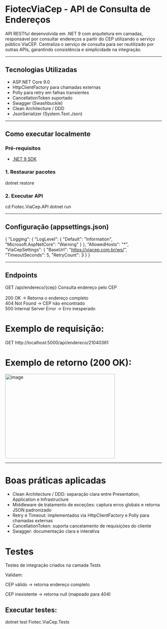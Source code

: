 # FiotecViaCep - API de Consulta de Endereços

API RESTful desenvolvida em .NET 9 com arquitetura em camadas, responsável por consultar endereços a partir do CEP utilizando o serviço público ViaCEP. Centraliza o serviço de consulta para ser reutilizado por outras APIs, garantindo consistência e simplicidade na integração.

---

## Tecnologias Utilizadas

- ASP.NET Core 9.0
- HttpClientFactory para chamadas externas
- Polly para retry em falhas transientes
- CancellationToken suportado
- Swagger (Swashbuckle)
- Clean Architecture / DDD
- JsonSerializer (System.Text.Json)


---

## Como executar localmente

### Pré-requisitos

- [.NET 9 SDK](https://dotnet.microsoft.com/download/dotnet/9.0)

### 1. Restaurar pacotes

dotnet restore

### 2. Executar API
cd Fiotec.ViaCep.API
dotnet run

---

## Configuração (appsettings.json)
{
  "Logging": {
    "LogLevel": {
      "Default": "Information",
      "Microsoft.AspNetCore": "Warning"
    }
  },
  "AllowedHosts": "*",
  "ViaCepSettings": {
    "BaseUrl": "https://viacep.com.br/ws/",
    "TimeoutSeconds": 5,
    "RetryCount": 3
  }
}

---

## Endpoints
GET	/api/endereco/{cep}	Consulta endereço pelo CEP<br><br>
200 OK → Retorna o endereço completo<br>
404 Not Found → CEP não encontrado<br>
500 Internal Server Error → Erro inesperado

# Exemplo de requisição:

GET http://localhost:5000/api/endereco/21040361


# Exemplo de retorno (200 OK):

<img width="353" height="271" alt="image" src="https://github.com/user-attachments/assets/6649ec55-7cd6-4ebf-bb29-0d81b75610e1" />

----

# Boas práticas aplicadas

- Clean Architecture / DDD: separação clara entre Presentation, Application e Infrastructure
- Middleware de tratamento de exceções: captura erros globais e retorna JSON padronizado
- Retry e Timeout: implementados via HttpClientFactory e Polly para chamadas externas
- CancellationToken: suporta cancelamento de requisições do cliente
- Swagger: documentação clara e interativa

# Testes

Testes de integração criados na camada Tests

Validam:

CEP válido → retorna endereço completo

CEP inexistente → retorna null (mapeado para 404)

## Executar testes:

dotnet test Fiotec.ViaCep.Tests
